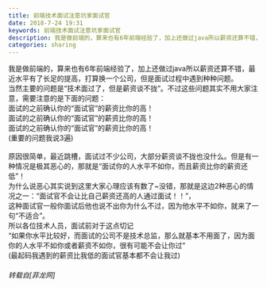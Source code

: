 ```yaml
---
title: 前端技术面试注意坑爹面试官
date: 2018-7-24 19:31
keywords: 前端技术面试注意坑爹面试官
description: 我是做前端的，算来也有6年前端经验了，加上还做过java所以薪资还算不错，最近水平有了长足的提高，打算换一个公司，但是面试过程中遇到种种问题。当然主要的问题是“技术面过了，但是薪资谈不拢”。不过这些问题其实不用大家注意，需要注意的是下面的问题：面试的之前确认你的“面试官”的薪资比你的高！面试的之前确认你的“面试官”的薪资比你的高！面试的之前确认你的“面试官”的薪资比你的高！(重要的问题我说3遍)原因很简单，最近跳槽，面试过不少公司，大部分薪资谈不拢也没什么。但是有一种情况是极其恶心的，那就是“面试你的人水平不如你，而且薪资比你的薪资还低”！为什么说恶心其实说到这里大家心理应该有数了~没错，那就是这边2种恶心的情况之一：“面试官不会让比自己薪资还高的人通过面试！！”，这种面试官一般你面试后他也说不出你为什么不过，因为他水平不如你，就来了一句“不适合”。所以各位技术人员，面试前对于这点切记“如果你水平比较好，而面试的公司不是技术总监，那么就基本不用面了，因为面你的人水平不如你或者薪资不如你，很有可能不会让你过”(最起码我遇到的薪资比我低的面试官基本都不会让我过)
categories: sharing
---
```

<td class="t_f" id="postmessage_1547425">

我是做前端的，算来也有6年前端经验了，加上还做过java所以薪资还算不错，最近水平有了长足的提高，打算换一个公司，但是面试过程中遇到种种问题。<br/>
当然主要的问题是“技术面过了，但是薪资谈不拢”。不过这些问题其实不用大家注意，需要注意的是下面的问题：<br/>
面试的之前确认你的“面试官”的薪资比你的高！<br/>
面试的之前确认你的“面试官”的薪资比你的高！<br/>
面试的之前确认你的“面试官”的薪资比你的高！<br/>
(重要的问题我说3遍)<br/>
<br/>
原因很简单，最近跳槽，面试过不少公司，大部分薪资谈不拢也没什么。但是有一种情况是极其恶心的，那就是“面试你的人水平不如你，而且薪资比你的薪资还低”！<br/>
为什么说恶心其实说到这里大家心理应该有数了~没错，那就是这边2种恶心的情况之一：“面试官不会让比自己薪资还高的人通过面试！！”，<br/>
这种面试官一般你面试后他也说不出你为什么不过，因为他水平不如你，就来了一句“不适合”。<br/>
所以各位技术人员，面试前对于这点切记<br/>
“如果你水平比较好，而面试的公司不是技术总监，那么就基本不用面了，因为面你的人水平不如你或者薪资不如你，很有可能不会让你过”<br/>
(最起码我遇到的薪资比我低的面试官基本都不会让我过)</td>
###### 转载自[菲龙网]